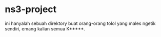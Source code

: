 # ns3-project
ini hanyalah sebuah direktory buat orang-orang tolol yang males ngetik sendiri, emang kalian semua K*****.
